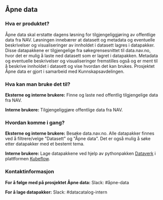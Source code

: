 ## Åpne data

### Hva er produktet?
Åpne data skal erstatte dagens løsning for tilgjengeliggjøring av offentlige data fra NAV.
Løsningen innebærer at datasett og metadata og eventuelle beskrivelser og visualiseringer av innholdet i datasett lagres i datapakker.
Disse datapakkene er tilgjengelige fra søkegrensesnittet til data.nav.no, hvor det er mulig å laste ned datasett som er lagret i datapakken.
Metadata og eventuelle beskrivelser og visualiseringer fremstilles også og er ment til å beskrive innholdet i datasett og vise hvordan det kan brukes. 
Prosjektet Åpne data er gjort i samarbeid med Kunnskapsavdelingen.

### Hva kan man bruke det til?
**Eksterne og interne brukere:** Finne og laste ned offentlig tilgjengelige data fra NAV.

**Interne brukere:**  Tilgjengeliggjøre offentlige data fra NAV.

### Hvordan komme i gang?
**Eksterne og interne brukere:** Besøke data.nav.no. Alle datapakker finnes ved å filtrere/velge "Datasett" og "Åpne data". Det er også mulig å søke etter datapakker med et bestemt tema.

**Interne brukere:** Lage datapakkene ved hjelp av pythonpakken [Dataverk](https://github.com/navikt/nada/blob/master/content/analyseplattform/dataverk/README.md) i plattformen [Kubeflow](https://github.com/navikt/nada/tree/master/content/analyseplattform/kubeflow).

### Kontaktinformasjon
**For å følge med på prosjektet Åpne data:** Slack: #åpne-data

**For å lage datapakker:** Slack: #datacatalog-intern
